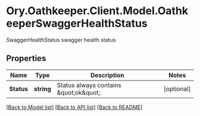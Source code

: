# Ory.Oathkeeper.Client.Model.OathkeeperSwaggerHealthStatus
SwaggerHealthStatus swagger health status

## Properties

Name | Type | Description | Notes
------------ | ------------- | ------------- | -------------
**Status** | **string** | Status always contains \&quot;ok\&quot;. | [optional] 

[[Back to Model list]](../README.md#documentation-for-models) [[Back to API list]](../README.md#documentation-for-api-endpoints) [[Back to README]](../README.md)

